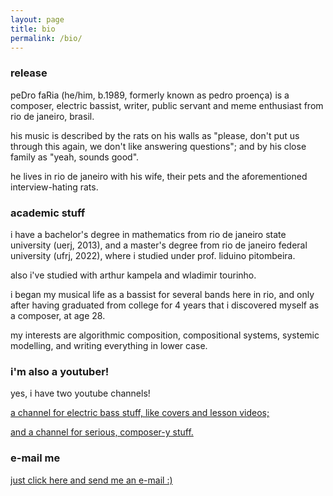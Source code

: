 ```yaml
---
layout: page
title: bio
permalink: /bio/
---
```


### release

peDro faRia (he/him, b.1989, formerly known as pedro proença) is a composer, electric bassist, writer, public servant and meme enthusiast from rio de janeiro, brasil.
            
his music is described by the rats on his walls as "please, don't put us through this again, we don't like answering questions"; and by his close family as "yeah, sounds good".
            
he lives in rio de janeiro with his wife, their pets and the aforementioned interview-hating rats.

### academic stuff

i have a bachelor's degree in mathematics from rio de janeiro state university (uerj, 2013), and a master's degree from rio de janeiro federal university (ufrj, 2022), where i studied under prof. liduino pitombeira.

also i've studied with arthur kampela and wladimir tourinho.

i began my musical life as a bassist for several bands here in rio, and only after having graduated from college for 4 years that i discovered myself as a composer, at age 28.

my interests are algorithmic composition, compositional systems, systemic modelling, and writing everything in lower case.

### i'm also a youtuber!

yes, i have two youtube channels!

[a channel for electric bass stuff, like covers and lesson videos;](https://www.youtube.com/c/punksterbass)

[and a channel for serious, composer-y stuff.](https://www.youtube.com/channel/UCn91Bw-Qw4GqXaHAH4tpUIA)

### e-mail me

[just click here and send me an e-mail :)](mailto:pedrofaria1989@gmail.com)
